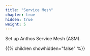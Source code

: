 ```yaml
---
title: "Service Mesh"
chapter: true
hidden: true
weight: 5
---
```

Set up Anthos Service Mesh (ASM).

{{% children showhidden="false" %}}
